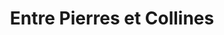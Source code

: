 ---
title: "Entre Pierres et Collines"
url: /saint-germain-en-cogles/entre-pierres-et-collines/
shop: ferme
---